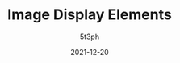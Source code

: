 ---
author: 5t3ph
date: 2021-12-20
tags:
  - html
  - images
  - responsive-design
target_url: https://12daysofweb.dev/2021/image-display-elements/
title: Image Display Elements
---
